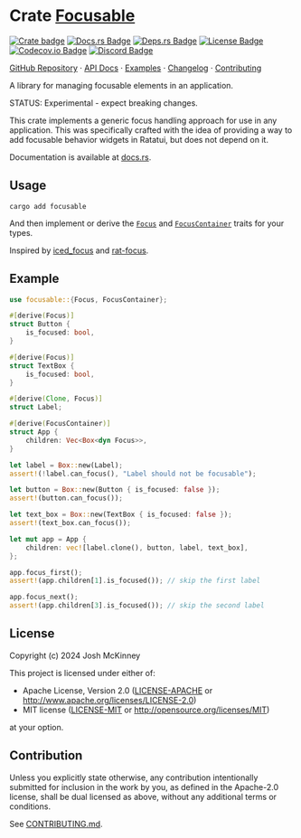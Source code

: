 # Crate [Focusable](https://crates.io/crates/focusable)

[![Crate badge]][Crate]
[![Docs.rs Badge]][API Docs]
[![Deps.rs Badge]][Dependency Status]
[![License Badge]](../LICENSE-MIT)
[![Codecov.io Badge]][Code Coverage]
[![Discord Badge]][Ratatui Discord]

[GitHub Repository] · [API Docs] · [Examples] · [Changelog] · [Contributing]

[Crate badge]: https://img.shields.io/crates/v/focusable?logo=rust&style=for-the-badge
[Docs.rs Badge]: https://img.shields.io/docsrs/focusable?logo=rust&style=for-the-badge
[Deps.rs Badge]: https://deps.rs/repo/github/joshka/focusable/status.svg?path=focusable&style=for-the-badge
[License Badge]: https://img.shields.io/crates/l/focusable?style=for-the-badge
[Codecov.io Badge]: https://img.shields.io/codecov/c/github/joshka/focusable?logo=codecov&style=for-the-badge&token=BAQ8SOKEST
[Discord Badge]: https://img.shields.io/discord/1070692720437383208?label=ratatui+discord&logo=discord&style=for-the-badge

[Crate]: https://crates.io/crates/focusable
[API Docs]: https://docs.rs/crate/focusable/
[Dependency Status]: https://deps.rs/crate/focusable
[Code Coverage]: https://app.codecov.io/gh/joshka/focusable
[Ratatui Discord]: https://discord.gg/pMCEU9hNEj

[GitHub Repository]: https://github.com/joshka/focusable
[Examples]: https://github.com/joshka/focusable/blob/main/focusable/examples
[Changelog]: https://github.com/joshka/focusable/blob/main/focusable/CHANGELOG.md
[Contributing]: https://github.com/joshka/focusable/blob/main/CONTRIBUTING.md

<!-- cargo-rdme start -->

A library for managing focusable elements in an application.

STATUS: Experimental - expect breaking changes.

This crate implements a generic focus handling approach for use in any application. This was
specifically crafted with the idea of providing a way to add focusable behavior widgets in
Ratatui, but does not depend on it.

Documentation is available at [docs.rs](https://docs.rs/focusable).

## Usage

```shell
cargo add focusable
```

And then implement or derive the [`Focus`] and [`FocusContainer`] traits for your types.

Inspired by [iced_focus](https://crates.io/crates/iced_focus) and
[rat-focus](https://crates.io/crates/rat-focus).

## Example

```rust
use focusable::{Focus, FocusContainer};

#[derive(Focus)]
struct Button {
    is_focused: bool,
}

#[derive(Focus)]
struct TextBox {
    is_focused: bool,
}

#[derive(Clone, Focus)]
struct Label;

#[derive(FocusContainer)]
struct App {
    children: Vec<Box<dyn Focus>>,
}

let label = Box::new(Label);
assert!(!label.can_focus(), "Label should not be focusable");

let button = Box::new(Button { is_focused: false });
assert!(button.can_focus());

let text_box = Box::new(TextBox { is_focused: false });
assert!(text_box.can_focus());

let mut app = App {
    children: vec![label.clone(), button, label, text_box],
};

app.focus_first();
assert!(app.children[1].is_focused()); // skip the first label

app.focus_next();
assert!(app.children[3].is_focused()); // skip the second label
```

[`Focus`]: https://docs.rs/focusable/latest/focusable/focus/trait.Focus.html
[`FocusContainer`]: https://docs.rs/focusable/latest/focusable/focus_container/trait.FocusContainer.html

<!-- cargo-rdme end -->

## License

Copyright (c) 2024 Josh McKinney

This project is licensed under either of:

- Apache License, Version 2.0 ([LICENSE-APACHE](LICENSE-APACHE) or
  <http://www.apache.org/licenses/LICENSE-2.0>)
- MIT license ([LICENSE-MIT](LICENSE-MIT) or <http://opensource.org/licenses/MIT>)

at your option.

## Contribution

Unless you explicitly state otherwise, any contribution intentionally submitted for inclusion in the
work by you, as defined in the Apache-2.0 license, shall be dual licensed as above, without any
additional terms or conditions.

See [CONTRIBUTING.md](CONTRIBUTING.md).

